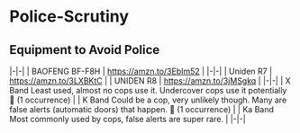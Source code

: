 # Police-Scrutiny

## Equipment to Avoid Police
|-|-|
| BAOFENG BF-F8H | https://amzn.to/3EbIm52 |
|-|-|
| Uniden R7 | https://amzn.to/3LXBKtC |
| UNIDEN R8 | https://amzn.to/3jMSgkq |
|-|-|
| X Band    Least used, almost no cops use it. Undercover cops use it potentially 👮 (1 occurrence) |
| K Band    Could be a cop, very unlikely though. Many are false alerts (automatic doors) that happen. 👮 (1 occurrence) |
| Ka Band    Most commonly used by cops, false alerts are super rare. |
|-|-|
